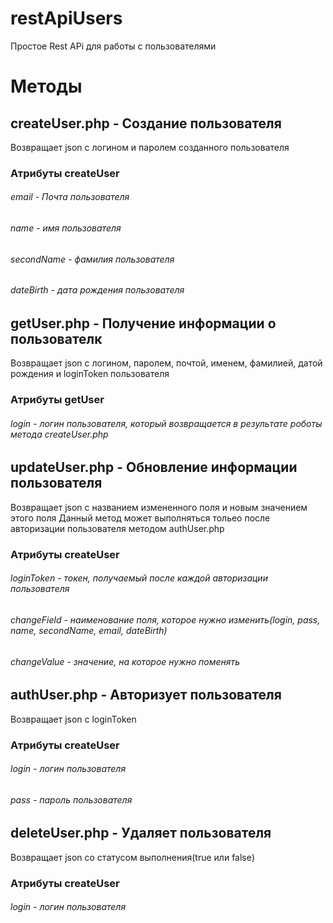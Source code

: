# restApiUsers
Простое Rest APi для работы с пользователями
# Методы
## createUser.php - Создание пользователя
Возвращает json с логином и паролем созданного пользователя
### Атрибуты createUser
###### email - Почта пользователя
###### name - имя пользователя
###### secondName - фамилия пользователя
###### dateBirth - дата рождения пользователя
## getUser.php - Получение информации о пользователк
Возвращает json с логином, паролем, почтой, именем, фамилией, датой рождения и loginToken пользователя
### Атрибуты getUser
###### login - логин пользователя, который возвращается в результате роботы метода createUser.php
## updateUser.php - Обновление информации пользователя
Возвращает json с названием измененного поля и новым значением этого поля
Данный метод может выполняться тольео после авторизации пользователя методом authUser.php
### Атрибуты createUser
###### loginToken - токен, получаемый после каждой авторизации пользователя
###### changeField - наименование поля, которое нужно изменить(login, pass, name, secondName, email, dateBirth)
###### changeValue - значение, на которое нужно поменять
## authUser.php - Авторизует пользователя
Возвращает json с loginToken
### Атрибуты createUser
###### login - логин пользователя
###### pass - пароль пользователя
## deleteUser.php - Удаляет пользователя
Возвращает json со статусом выполнения(true или false)
### Атрибуты createUser
###### login - логин пользователя

